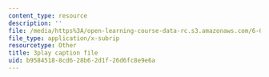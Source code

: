 ```yaml
---
content_type: resource
description: ''
file: /media/https%3A/open-learning-course-data-rc.s3.amazonaws.com/6-042j-mathematics-for-computer-science-spring-2015/b95845188cd628b62d1f26d6fc8e9e6a_-yo3YxfY47g.srt
file_type: application/x-subrip
resourcetype: Other
title: 3play caption file
uid: b9584518-8cd6-28b6-2d1f-26d6fc8e9e6a
---
```


